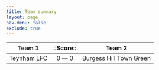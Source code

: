 ```yaml
---
title: Team summary
layout: page
nav-menu: false
exclude: true
---
```




|   Team 1    |  ::Score::  |         Team 2          |
|:-----------:|:-----------:|:-----------------------:|
| Teynham LFC | 0 &mdash; 0 | Burgess Hill Town Green |

 <br /><br /><br />